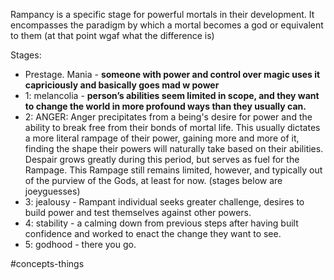 Rampancy is a specific stage for powerful mortals in their development.
It encompasses the paradigm by which a mortal becomes a god or equivalent to them (at that point wgaf what the difference is)

Stages:    
-  Prestage. Mania - **someone with power and control over magic uses it capriciously and basically goes mad w power**
- 1: melancolia - **person’s abilities seem limited in scope, and they want to change the world in more profound ways than they usually can.**
- 2: ANGER:
Anger precipitates from a being's desire for power and the ability to break free from their bonds of mortal life. This usually dictates a more literal rampage of their power, gaining more and more of it, finding the shape their powers will naturally take based on their abilities. Despair grows greatly during this period, but serves as fuel for the Rampage. This Rampage still remains limited, however, and typically out of the purview of the Gods, at least for now. 
(stages below are joeyguesses)
- 3: jealousy - Rampant individual seeks greater challenge, desires to build power and test themselves against other powers.
- 4: stability - a calming down from previous steps after having built confidence and worked to enact the change they want to see.
- 5: godhood - there you go.

#concepts-things